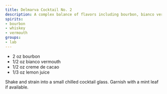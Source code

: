 ```yaml
---
title: Delmarva Cocktail No. 2
description: A complex balance of flavors including bourbon, bianco vermouth, creme de cacao, and lemon juice.  Something different for the bourbon drinker.
spirits:
- bourbon
- whiskey
- vermouth
groups:
- lab
---
```


- 2 oz bourbon
- 1/2 oz bianco vermouth
- 1/2 oz creme de cacao
- 1/3 oz lemon juice

Shake and strain into a small chilled cocktail glass.  Garnish with a mint leaf if available.
